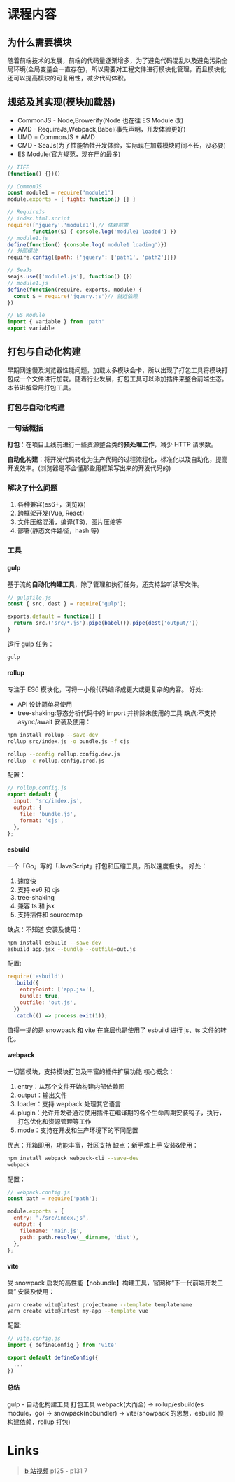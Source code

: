 # 课程内容

## 为什么需要模块

随着前端技术的发展，前端的代码量逐渐增多，为了避免代码混乱以及避免污染全局环境(全局变量会一直存在)，所以需要对工程文件进行模块化管理，而且模块化还可以提高模块的可复用性，减少代码体积。

## 规范及其实现(模块加载器)

- CommonJS - Node,Browerify(Node 也在往 ES Module 改)
- AMD - RequireJs,Webpack,Babel(事先声明，开发体验更好)
- UMD = CommonJS + AMD
- CMD - SeaJs(为了性能牺牲开发体验，实际现在加载模块时间不长，没必要)
- ES Module(官方规范，现在用的最多)

```js
// IIFE
(function() {})()

// CommonJS
const module1 = require('module1')
module.exports = { fight: function() {} }

// RequireJs
// index.html.script
require(['jquery','module1'],// 依赖前置
		function($) { console.log('module1 loaded') })
// module1.js
define(function() {console.log('module1 loading')})
// 外部模块
require.config({path: {'jquery': ['path1', 'path2']}})

// SeaJs
seajs.use(['module1.js'], function() {})
// module1.js
define(function(require, exports, module) {
  const $ = require('jquery.js')// 就近依赖
})

// ES Module
import { variable } from 'path'
export variable
```

## 打包与自动化构建

早期网速慢及浏览器性能问题，加载太多模块会卡，所以出现了打包工具将模块打包成一个文件进行加载。随着行业发展，打包工具可以添加插件来整合前端生态。本节讲解常用打包工具。

### 打包与自动化构建

### 一句话概括

**打包**：在项目上线前进行一些资源整合类的**预处理工作**，减少 HTTP 请求数。

**自动化构建**：将开发代码转化为生产代码的过程流程化，标准化以及自动化，提高开发效率。(浏览器是不会懂那些用框架写出来的开发代码的)

### 解决了什么问题

1. 各种兼容(es6+，浏览器)
2. 跨框架开发(Vue, React)
3. 文件压缩混淆，编译(TS)，图片压缩等
4. 部署(静态文件路径，hash 等)

### 工具

#### gulp

基于流的**自动化构建工具**，除了管理和执行任务，还支持监听读写文件。

```js
// gulpfile.js
const { src, dest } = require('gulp');

exports.default = function() {
  return src.('src/*.js').pipe(babel()).pipe(dest('output/'))
}
```

运行 gulp 任务：

```bash
gulp
```

#### rollup

专注于 ES6 模块化，可将一小段代码编译成更大或更复杂的内容。
好处:

- API 设计简单易使用
- tree-shaking:静态分析代码中的 import 并排除未使用的工具
  缺点:不支持 async/await
  安装及使用：

```bash
npm install rollup --save-dev
rollup src/index.js -o bundle.js -f cjs

rollup --config rollup.config.dev.js
rollup -c rollup.config.prod.js
```

配置：

```js
// rollup.config.js
export default {
  input: 'src/index.js',
  output: {
    file: 'bundle.js',
    format: 'cjs',
  },
};
```

#### esbuild

一个「Go」写的「JavaScript」打包和压缩工具，所以速度极快。
好处：

1. 速度快
2. 支持 es6 和 cjs
3. tree-shaking
4. 兼容 ts 和 jsx
5. 支持插件和 sourcemap

缺点：不知道
安装及使用：

```bash
npm install esbuild --save-dev
esbuild app.jsx --bundle --outfile=out.js
```

配置:

```js
require('esbuild')
  .build({
    entryPoint: ['app.jsx'],
    bundle: true,
    outfile: 'out.js',
  })
  .catch(() => process.exit(1));
```

值得一提的是 snowpack 和 vite 在底层也是使用了 esbuild 进行 js、ts 文件的转化。

#### webpack

一切皆模块，支持模块打包及丰富的插件扩展功能
核心概念：

1. entry：从那个文件开始构建内部依赖图
2. output：输出文件
3. loader：支持 wepback 处理其它语言
4. plugin：允许开发者通过使用插件在编译期的各个生命周期安装钩子，执行，打包优化和资源管理等工作
5. mode：支持在开发和生产环境下的不同配置

优点：开箱即用，功能丰富，社区支持
缺点：新手难上手
安装&使用：

```bash
npm install webpack webpack-cli --save-dev
webpack
```

配置：

```js
// webpack.config.js
const path = require('path');

module.exports = {
  entry: './src/index.js',
  output: {
    filename: 'main.js',
    path: path.resolve(__dirname, 'dist'),
  },
};
```

#### vite

受 snowpack 启发的高性能【nobundle】构建工具，官网称“下一代前端开发工具”
安装及使用：

```bash
yarn create vite@latest projectname --template templatename
yarn create vite@latest my-app --template vue
```

配置:

```js
// vite.config,js
import { defineConfig } from 'vite'

export default defineConfig({
  ...
})
```

#### 总结

gulp - 自动化构建工具
打包工具
webpack(大而全)
-> rollup/esbuild(es module，go)
-> snowpack(nobundler)
-> vite(snowpack 的思想，esbuild 预构建依赖，rollup 打包)

# Links

> [b 站视频](https://www.bilibili.com/video/BV16q4y1o7EG)
> p125 - p131 7
